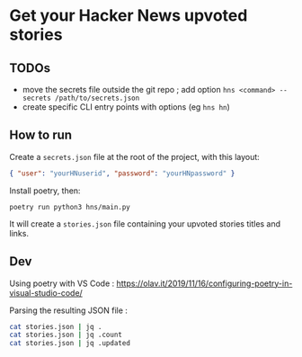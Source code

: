 # Get your Hacker News upvoted stories

## TODOs

- move the secrets file outside the git repo ; add option `hns <command> --secrets /path/to/secrets.json`
- create specific CLI entry points with options (eg `hns hn`)

## How to run

Create a `secrets.json` file at the root of the project, with this layout:

```json
{ "user": "yourHNuserid", "password": "yourHNpassword" }
```

Install poetry, then:

```
poetry run python3 hns/main.py
```

It will create a `stories.json` file containing your upvoted stories titles and links.

## Dev

Using poetry with VS Code : https://olav.it/2019/11/16/configuring-poetry-in-visual-studio-code/

Parsing the resulting JSON file :

```bash
cat stories.json | jq .
cat stories.json | jq .count
cat stories.json | jq .updated
```
